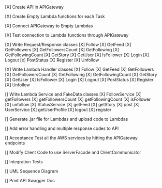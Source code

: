 [X] Create API in APIGateway

[X] Create Empty Lambda functions for each Task

[X] Connect APIGateway to Empty Lambdas

[X] Test connection to Lambda functions through APIGateway

[X] Write Request/Response classes
    [X] Follow
    [X] GetFeed
    [X] GetFollowers
    [X] GetFollowersCount
    [X] GetFollowing
    [X] GetFollowingCount
    [X] GetStory
    [X] GetUser
    [X] IsFollower
    [X] Login
    [X] Logout
    [x] PostStatus
    [X] Register
    [X] Unfollow

[X] Write Lambda Handler classes
    [X] Follow
    [X] GetFeed
    [X] GetFollowers
    [X] GetFollowersCount
    [X] GetFollowing
    [X] GetFollowingCount
    [X] GetStory
    [X] GetUser
    [X] IsFollower
    [X] Login
    [X] Logout
    [X] PostStatus
    [X] Register
    [X] Unfollow

[] Write Lambda Service and FakeData classes
    [X] FollowService
        [X] getFollowers
        [X] getFollowersCount
        [X] getFollowingCount
        [X] isFollower
        [X] unfollow
    [X] StatusService
        [X] getFeed
        [X] getStory
        [X] post
    [X] UserService
        [X] getUserProfile
        [X] logout
        [X] register

[] Generate .jar file for Lambdas and upload code to Lambdas

[] Add error handling and multiple response codes to API

[] Acceptance Test all the AWS services by hitting the APIGateway endpoints

[] Modify Client Code to use ServerFacade and ClientCommunicator

[] Integration Tests

[] UML Sequence Diagram

[] Print API Swagger Doc